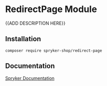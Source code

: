 # RedirectPage Module

{{ADD DESCRIPTION HERE}}

## Installation

```
composer require spryker-shop/redirect-page
```

## Documentation

[Spryker Documentation](https://academy.spryker.com)
